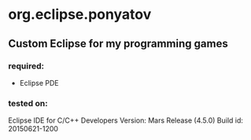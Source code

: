 # org.eclipse.ponyatov
## Custom Eclipse for my programming games

### required:

* Eclipse PDE

### tested on:

Eclipse IDE for C/C++ Developers
Version: Mars Release (4.5.0)
Build id: 20150621-1200
